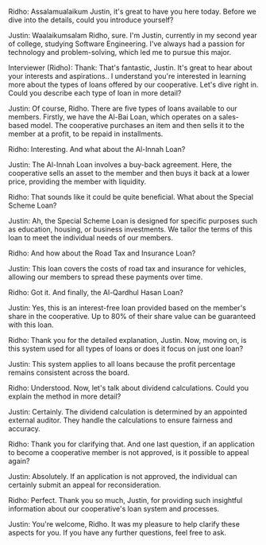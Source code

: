 Ridho: Assalamualaikum Justin, it's great to have you here today. Before we dive into the details, could you introduce yourself?

Justin: Waalaikumsalam Ridho, sure. I'm Justin, currently in my second year of college, studying Software Engineering. I've always had a passion for technology and problem-solving, which led me to pursue this major.

Interviewer (Ridho): Thank: That's fantastic, Justin. It's great to hear about your interests and aspirations.. I understand you're interested in learning more about the types of loans offered by our cooperative. Let's dive right in. Could you describe each type of loan in more detail?


Justin: Of course, Ridho. There are five types of loans available to our members. Firstly, we have the Al-Bai Loan, which operates on a sales-based model. The cooperative purchases an item and then sells it to the member at a profit, to be repaid in installments.

Ridho: Interesting. And what about the Al-Innah Loan?

Justin: The Al-Innah Loan involves a buy-back agreement. Here, the cooperative sells an asset to the member and then buys it back at a lower price, providing the member with liquidity.

Ridho: That sounds like it could be quite beneficial. What about the Special Scheme Loan?

Justin: Ah, the Special Scheme Loan is designed for specific purposes such as education, housing, or business investments. We tailor the terms of this loan to meet the individual needs of our members.

Ridho: And how about the Road Tax and Insurance Loan?

Justin: This loan covers the costs of road tax and insurance for vehicles, allowing our members to spread these payments over time.

Ridho: Got it. And finally, the Al-Qardhul Hasan Loan?

Justin: Yes, this is an interest-free loan provided based on the member's share in the cooperative. Up to 80% of their share value can be guaranteed with this loan.

Ridho: Thank you for the detailed explanation, Justin. Now, moving on, is this system used for all types of loans or does it focus on just one loan?

Justin: This system applies to all loans because the profit percentage remains consistent across the board.

Ridho: Understood. Now, let's talk about dividend calculations. Could you explain the method in more detail?

Justin: Certainly. The dividend calculation is determined by an appointed external auditor. They handle the calculations to ensure fairness and accuracy.

Ridho: Thank you for clarifying that. And one last question, if an application to become a cooperative member is not approved, is it possible to appeal again?

Justin: Absolutely. If an application is not approved, the individual can certainly submit an appeal for reconsideration.

Ridho: Perfect. Thank you so much, Justin, for providing such insightful information about our cooperative's loan system and processes.

Justin: You're welcome, Ridho. It was my pleasure to help clarify these aspects for you. If you have any further questions, feel free to ask.



